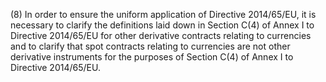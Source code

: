 (8) In order to ensure the uniform application of Directive 2014/65/EU, it is necessary to clarify the definitions laid down in Section C(4) of Annex I to Directive 2014/65/EU for other derivative contracts relating to currencies and to clarify that spot contracts relating to currencies are not other derivative instruments for the purposes of Section C(4) of Annex I to Directive 2014/65/EU.